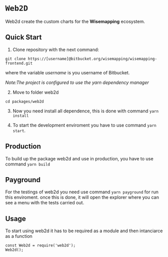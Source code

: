 # `Web2D`

Web2d create the custom charts for the **Wisemapping** ecosystem.

## Quick Start

1. Clone repository with the next command:

```
git clone https://[username]@bitbucket.org/wisemapping/wisemapping-frontend.git
```

where the variable _username_ is you username of Bitbucket.

_Note:The project is configured to use the yarn dependency manager_

2. Move to folder web2d

```
cd packages/web2d
```

3. Now you need install all dependence, this is done with command `yarn install`

4. To start the development enviroment you have to use command `yarn start`.

## Production

To build up the package web2d and use in production, you have to use command `yarn build`

## Payground

For the testings of web2d you need use command `yarn payground` for run this enviroment.
once this is done, it will open the explorer where you can see a menu with the tests carried out.

## Usage

To start using web2d it has to be required as a module and then intanciarce as a function

```
const Web2d = require('web2d');
Web2d();
```
